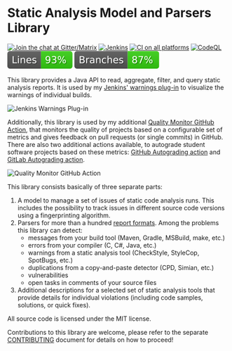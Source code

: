 # Static Analysis Model and Parsers Library

[![Join the chat at Gitter/Matrix](https://badges.gitter.im/jenkinsci/warnings-plugin.svg)](https://gitter.im/jenkinsci/warnings-plugin?utm_source=badge&utm_medium=badge&utm_campaign=pr-badge&utm_content=badge)
[![Jenkins](https://ci.jenkins.io/job/Plugins/job/analysis-model/job/main/badge/icon?subject=Jenkins%20CI)](https://ci.jenkins.io/job/Plugins/job/analysis-model/job/main/)
[![CI on all platforms](https://github.com/jenkinsci/analysis-model/workflows/GitHub%20CI/badge.svg)](https://github.com/jenkinsci/analysis-model/actions)
[![CodeQL](https://github.com/jenkinsci/analysis-model/workflows/CodeQL/badge.svg)](https://github.com/jenkinsci/analysis-model/actions/workflows/codeql.yml)
[![Line Coverage](https://raw.githubusercontent.com/jenkinsci/analysis-model/main/badges/line-coverage.svg)](https://github.com/uhafner/analysis-model/actions/workflows/quality-monitor-comment.yml)
[![Branch Coverage](https://raw.githubusercontent.com/jenkinsci/analysis-model/main/badges/branch-coverage.svg)](https://github.com/uhafner/analysis-model/actions/workflows/quality-monitor-comment.yml)

This library provides a Java API to read, aggregate, filter, and query static analysis reports. 
It is used by my [Jenkins' warnings plug-in](https://github.com/jenkinsci/warnings-ng-plugin) to visualize
the warnings of individual builds. 

![Jenkins Warnings Plug-in](doc/jenkins.png)   

Additionally, this library is used by my additional [Quality Monitor GitHub Action](https://github.com/uhafner/quality-monitor), that monitors the quality of projects based on a configurable set of metrics and gives feedback on pull requests (or single commits) in GitHub.
There are also two additional actions available, to autograde student software projects based
on these metrics: [GitHub Autograding action](https://github.com/uhafner/autograding-github-action) and [GitLab Autograding action](https://github.com/uhafner/autograding-gitlab-action).

![Quality Monitor GitHub Action](doc/quality-monitor.png)   

This library consists basically of three separate parts:

1. A model to manage a set of issues of static code analysis runs. This includes the possibility to track issues in
 different source code versions using a fingerprinting algorithm. 
2. Parsers for more than a hundred [report formats](SUPPORTED-FORMATS.md). Among the problems this library can detect:
   * messages from your build tool (Maven, Gradle, MSBuild, make, etc.)
   * errors from your compiler (C, C#, Java, etc.)
   * warnings from a static analysis tool (CheckStyle, StyleCop, SpotBugs, etc.)
   * duplications from a copy-and-paste detector (CPD, Simian, etc.)
   * vulnerabilities
   * open tasks in comments of your source files
3. Additional descriptions for a selected set of static analysis tools that provide details for individual violations 
   (including code samples, solutions, or quick fixes). 

All source code is licensed under the MIT license. 

Contributions to this library are welcome, please refer to the separate [CONTRIBUTING](CONTRIBUTING.md) document
for details on how to proceed! 

